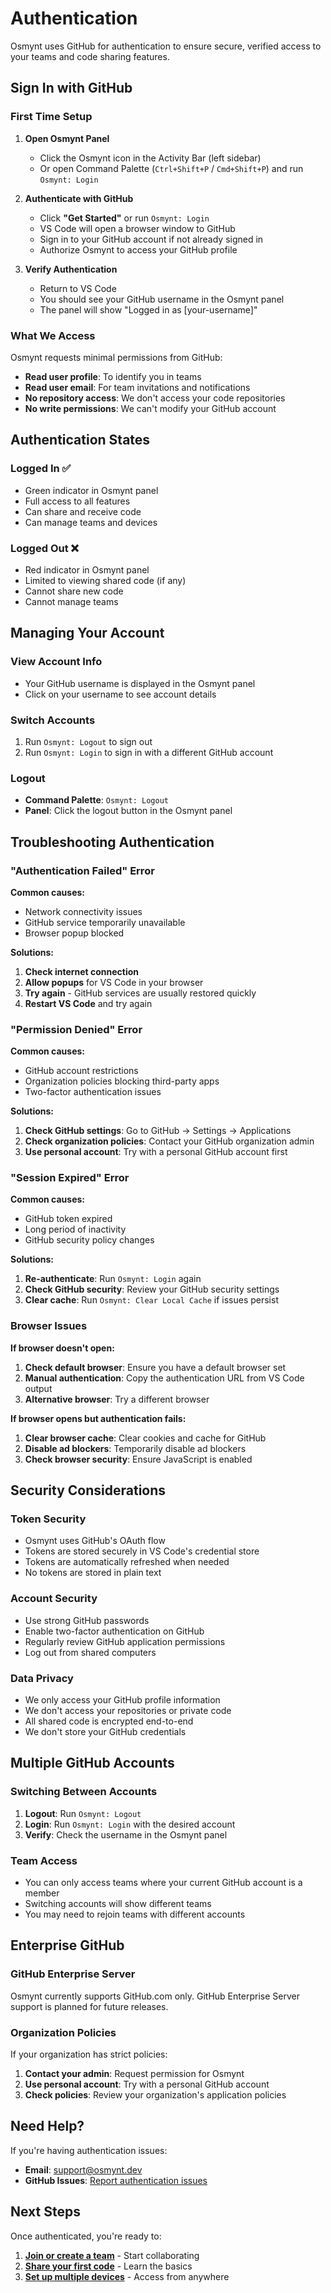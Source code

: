 # Authentication

Osmynt uses GitHub for authentication to ensure secure, verified access to your teams and code sharing features.

## Sign In with GitHub

### First Time Setup

1. **Open Osmynt Panel**
   - Click the Osmynt icon in the Activity Bar (left sidebar)
   - Or open Command Palette (`Ctrl+Shift+P` / `Cmd+Shift+P`) and run `Osmynt: Login`

2. **Authenticate with GitHub**
   - Click **"Get Started"** or run `Osmynt: Login`
   - VS Code will open a browser window to GitHub
   - Sign in to your GitHub account if not already signed in
   - Authorize Osmynt to access your GitHub profile

3. **Verify Authentication**
   - Return to VS Code
   - You should see your GitHub username in the Osmynt panel
   - The panel will show "Logged in as [your-username]"

### What We Access

Osmynt requests minimal permissions from GitHub:

- **Read user profile**: To identify you in teams
- **Read user email**: For team invitations and notifications
- **No repository access**: We don't access your code repositories
- **No write permissions**: We can't modify your GitHub account

## Authentication States

### Logged In ✅

- Green indicator in Osmynt panel
- Full access to all features
- Can share and receive code
- Can manage teams and devices

### Logged Out ❌

- Red indicator in Osmynt panel
- Limited to viewing shared code (if any)
- Cannot share new code
- Cannot manage teams

## Managing Your Account

### View Account Info

- Your GitHub username is displayed in the Osmynt panel
- Click on your username to see account details

### Switch Accounts

1. Run `Osmynt: Logout` to sign out
2. Run `Osmynt: Login` to sign in with a different GitHub account

### Logout

- **Command Palette**: `Osmynt: Logout`
- **Panel**: Click the logout button in the Osmynt panel

## Troubleshooting Authentication

### "Authentication Failed" Error

**Common causes:**

- Network connectivity issues
- GitHub service temporarily unavailable
- Browser popup blocked

**Solutions:**

1. **Check internet connection**
2. **Allow popups** for VS Code in your browser
3. **Try again** - GitHub services are usually restored quickly
4. **Restart VS Code** and try again

### "Permission Denied" Error

**Common causes:**

- GitHub account restrictions
- Organization policies blocking third-party apps
- Two-factor authentication issues

**Solutions:**

1. **Check GitHub settings**: Go to GitHub → Settings → Applications
2. **Check organization policies**: Contact your GitHub organization admin
3. **Use personal account**: Try with a personal GitHub account first

### "Session Expired" Error

**Common causes:**

- GitHub token expired
- Long period of inactivity
- GitHub security policy changes

**Solutions:**

1. **Re-authenticate**: Run `Osmynt: Login` again
2. **Check GitHub security**: Review your GitHub security settings
3. **Clear cache**: Run `Osmynt: Clear Local Cache` if issues persist

### Browser Issues

**If browser doesn't open:**

1. **Check default browser**: Ensure you have a default browser set
2. **Manual authentication**: Copy the authentication URL from VS Code output
3. **Alternative browser**: Try a different browser

**If browser opens but authentication fails:**

1. **Clear browser cache**: Clear cookies and cache for GitHub
2. **Disable ad blockers**: Temporarily disable ad blockers
3. **Check browser security**: Ensure JavaScript is enabled

## Security Considerations

### Token Security

- Osmynt uses GitHub's OAuth flow
- Tokens are stored securely in VS Code's credential store
- Tokens are automatically refreshed when needed
- No tokens are stored in plain text

### Account Security

- Use strong GitHub passwords
- Enable two-factor authentication on GitHub
- Regularly review GitHub application permissions
- Log out from shared computers

### Data Privacy

- We only access your GitHub profile information
- We don't access your repositories or private code
- All shared code is encrypted end-to-end
- We don't store your GitHub credentials

## Multiple GitHub Accounts

### Switching Between Accounts

1. **Logout**: Run `Osmynt: Logout`
2. **Login**: Run `Osmynt: Login` with the desired account
3. **Verify**: Check the username in the Osmynt panel

### Team Access

- You can only access teams where your current GitHub account is a member
- Switching accounts will show different teams
- You may need to rejoin teams with different accounts

## Enterprise GitHub

### GitHub Enterprise Server

Osmynt currently supports GitHub.com only. GitHub Enterprise Server support is planned for future releases.

### Organization Policies

If your organization has strict policies:

1. **Contact your admin**: Request permission for Osmynt
2. **Use personal account**: Try with a personal GitHub account
3. **Check policies**: Review your organization's application policies

## Need Help?

If you're having authentication issues:

- **Email**: [support@osmynt.dev](mailto:support@osmynt.dev)
- **GitHub Issues**: [Report authentication issues](https://github.com/moeen-mahmud/osmynt/issues)
<!-- - **Discord**: [Get help from the community](https://discord.gg/osmynt) -->

## Next Steps

Once authenticated, you're ready to:

1. **[Join or create a team](getting-started/teams)** - Start collaborating
2. **[Share your first code](getting-started/first-share)** - Learn the basics
3. **[Set up multiple devices](features/device-management)** - Access from anywhere

